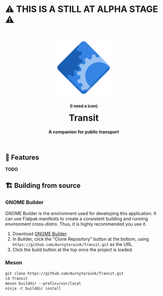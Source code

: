 # ⚠️ THIS IS A STILL AT ALPHA STAGE ⚠️

<h1 align="center">
  <img src="data/icons/logo/com.github.Aurnytoraink.Transit.svg" alt="Transit" width="192" height="192"/><br>
  <p style="font-size: small;">(I need a icon)</p>
  Transit
</h1>

<p align="center"><strong>A companion for public transport</strong></p>

<br>


## 🧪 Features

**TODO**

## 🏗️ Building from source

### GNOME Builder
GNOME Builder is the environment used for developing this application. 
It can use Flatpak manifests to create a consistent building and running 
environment cross-distro. Thus, it is highly recommended you use it.

1. Download [GNOME Builder](https://flathub.org/apps/details/org.gnome.Builder).
2. In Builder, click the "Clone Repository" button at the bottom, using `https://github.com/Aurnytoraink/Transit.git` as the URL.
3. Click the build button at the top once the project is loaded.

### Meson
```
git clone https://github.com/Aurnytoraink/Transit.git
cd Transit
meson builddir --prefix=/usr/local
ninja -C builddir install
```
